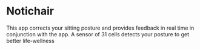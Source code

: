 # Notichair
This app corrects your sitting posture and provides feedback in real time in conjunction with the app. A sensor of 31 cells detects your posture to get better life-wellness
